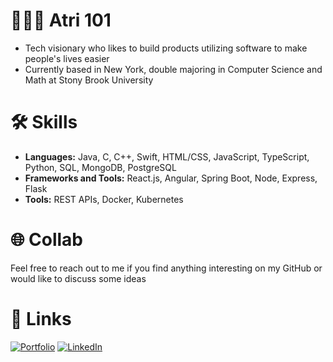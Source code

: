 # 👷🏽‍♂️ Atri 101
- Tech visionary who likes to build products utilizing software to make people's lives easier
- Currently based in New York, double majoring in Computer Science and Math at Stony Brook University

# 🛠 Skills
- **Languages:** Java, C, C++, Swift, HTML/CSS, JavaScript, TypeScript, Python, SQL, MongoDB, PostgreSQL
- **Frameworks and Tools:** React.js, Angular, Spring Boot, Node, Express, Flask
- **Tools:** REST APIs, Docker, Kubernetes 

# 🌐 Collab
Feel free to reach out to me if you find anything interesting on my GitHub or would like to discuss some ideas

# 📡 Links
[![Portfolio](https://img.icons8.com/ios/24/000000/domain.png)](https://atri-lab.github.io/atri-portfolio/) [![LinkedIn](https://img.icons8.com/ios-filled/24/000000/linkedin.png)](https://www.linkedin.com/in/atrivyas/)
